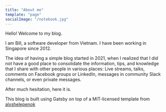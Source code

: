 ```yaml
---
title: "About me"
template: "page"
socialImage: "/notebook.jpg"
---
```


Hello! Welcome to my blog.

I am Bill, a software developer from Vietnam. I have been working in Singapore since 2012.

The idea of having a simple blog started in 2021, when I realized that I did not have a good place to consolidate the information, tips, and knowledge that I share with other people in various places: Live streams, talks, comments on Facebook groups or LinkedIn, messages in community Slack channels, or even private messages.

After much hesitation, here it is.

This blog is built using Gatsby on top of a MIT-licensed template from [alxshelepenok](https://github.com/alxshelepenok/gatsby-starter-lumen)